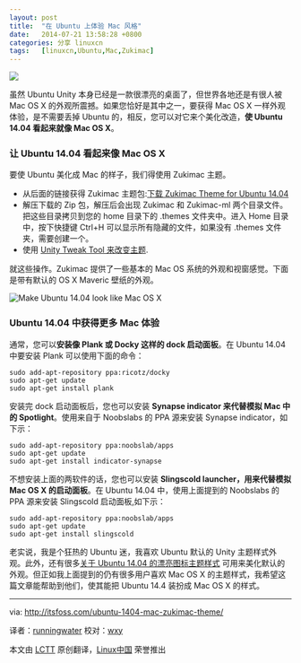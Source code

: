 ```yaml
---
layout: post
title:	"在 Ubuntu 上体验 Mac 风格"
date:	2014-07-21 13:58:28 +0800 
categories:	分享 linuxcn 
tags:	[linuxcn,Ubuntu,Mac,Zukimac]
---
```



![](/Asserts/Images//attachment/album/201407/21/135829vcjwqefrdyj8ufc8.jpeg)


虽然 Ubuntu Unity 本身已经是一款很漂亮的桌面了，但世界各地还是有很人被 Mac OS X 的外观所震撼。如果您恰好是其中之一，要获得 Mac OS X 一样外观体验，是不需要丢掉 Ubuntu 的，相反，您可以对它来个美化改造，**使 Ubuntu 14.04 看起来就像 Mac OS X**。


### 让 Ubuntu 14.04 看起来像 Mac OS X


要使 Ubuntu 美化成 Mac 的样子，我们得使用 Zukimac 主题。


* 从后面的链接获得 Zukimac 主题包:[下载 Zukimac Theme for Ubuntu 14.04](http://gnome-look.org/content/show.php/Zukimac?content=165450)
* 解压下载的 Zip 包，解压后会出现 Zukimac 和 Zukimac-ml 两个目录文件。把这些目录拷贝到您的 home 目录下的 .themes 文件夹中。进入 Home 目录中，按下快捷键 Ctrl+H 可以显示所有隐藏的文件，如果没有 .themes 文件夹，需要创建一个。
* 使用 [Unity Tweak Tool 来改变主题](http://itsfoss.com/how-to-install-themes-in-ubuntu-13-10/).


就这些操作。Zukimac 提供了一些基本的 Mac OS 系统的外观和视窗感觉。下面是带有默认的 OS X Maveric 壁纸的外观。


![Make Ubuntu 14.04 look like Mac OS X](/Asserts/Images//attachment/album/201407/21/135830nm4grmmg3wk50g50.jpeg)


### Ubuntu 14.04 中获得更多 Mac 体验


通常，您可以**安装像 Plank 或 Docky 这样的 dock 启动面板**。在 Ubuntu 14.04 中要安装 Plank 可以使用下面的命令：



```
sudo add-apt-repository ppa:ricotz/docky
sudo apt-get update
sudo apt-get install plank

```

安装完 dock 启动面板后，您也可以安装 **Synapse indicator 来代替模拟 Mac 中的 Spotlight**。使用来自于 Noobslabs 的 PPA 源来安装 Synapse indicator，如下示：



```
sudo add-apt-repository ppa:noobslab/apps
sudo apt-get update
sudo apt-get install indicator-synapse

```

不想安装上面的两软件的话，您也可以安装 **Slingscold launcher，用来代替模拟 Mac OS X 的启动面板**。在 Ubuntu 14.04 中，使用上面提到的 Noobslabs 的 PPA 源来安装 Slingscold 启动面板,如下示：



```
sudo add-apt-repository ppa:noobslab/apps
sudo apt-get update
sudo apt-get install slingscold

```

老实说，我是个狂热的 Ubuntu 迷，我喜欢 Ubuntu 默认的 Unity 主题样式外观。此外，还有很多[关于 Ubuntu 14.04 的漂亮图标主题样式](http://itsfoss.com/best-icon-themes-ubuntu-1404/) 可用来美化默认的外观。但正如我上面提到的仍有很多用户喜欢 Mac OS X 的主题样式，我希望这篇文章能帮助到他们，使其能把 Ubuntu 14.4 装扮成 Mac OS X 的样式。




---


via: <http://itsfoss.com/ubuntu-1404-mac-zukimac-theme/>


译者：[runningwater](https://github.com/runningwater) 校对：[wxy](https://github.com/wxy)


本文由 [LCTT](https://github.com/LCTT/TranslateProject) 原创翻译，[Linux中国](http://linux.cn/) 荣誉推出
